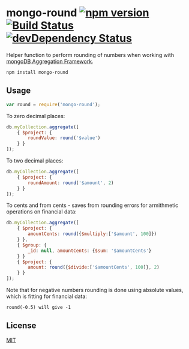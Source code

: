 # mongo-round [![npm version](https://badge.fury.io/js/mongo-round.svg)](http://badge.fury.io/js/mongo-round) [![Build Status](https://travis-ci.org/e-conomic/mongo-round.svg?branch=master)](https://travis-ci.org/e-conomic/mongo-round) [![devDependency Status](https://david-dm.org/e-conomic/mongo-round/dev-status.svg)](https://david-dm.org/e-conomic/mongo-round#info=devDependencies)

Helper function to perform rounding of numbers when working with [mongoDB Aggregation Framework](http://docs.mongodb.org/manual/aggregation).

	npm install mongo-round

## Usage

```javascript
var round = require('mongo-round');
```
To zero decimal places:
```javascript
db.myCollection.aggregate([
	{ $project: {
		roundValue: round('$value')
	} }
]);
```
To two decimal places:
```javascript
db.myCollection.aggregate([
	{ $project: {
		roundAmount: round('$amount', 2)
	} }
]);
```
To cents and from cents - saves from rounding errors for armithmetic operations on financial data:
```javascript
db.myCollection.aggregate([
	{ $project: {
		amountCents: round({$multiply:['$amount', 100]})
	} },
	{ $group: {
		_id: null, amountCents: {$sum: '$amountCents'}
	} }
	{ $project: {
    	amount: round({$divide:['$amountCents', 100]}, 2)
    } }
]);
```

Note that for negative numbers rounding is done using absolute values, which is fitting for financial data:
```
round(-0.5) will give -1
```

## License

[MIT](http://opensource.org/licenses/MIT)
